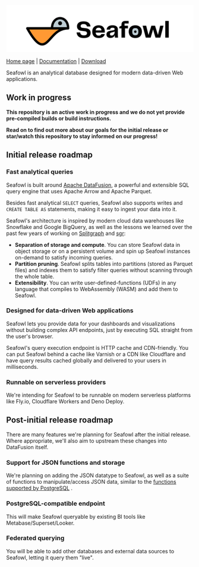 ![Seafowl](./docs/static/logotype.svg)

[Home page](https://seafowl.io) | [Documentation](https://www.splitgraph.com/docs/seafowl/getting-started/introduction) | [Download](https://github.com/splitgraph/seafowl/releases)

Seafowl is an analytical database designed for modern data-driven Web applications.

## Work in progress

**This repository is an active work in progress and we do not yet provide pre-compiled builds or build
instructions.**

**Read on to find out more about our goals for the initial release or star/watch this repository to
stay informed on our progress!**

## Initial release roadmap

### Fast analytical queries

Seafowl is built around [Apache DataFusion](https://github.com/apache/arrow-datafusion), a powerful
and extensible SQL query engine that uses Apache Arrow and Apache Parquet.

Besides fast analytical `SELECT` queries, Seafowl also supports writes and `CREATE TABLE AS`
statements, making it easy to ingest your data into it.

Seafowl's architecture is inspired by modern cloud data warehouses like Snowflake and Google
BigQuery, as well as the lessons we learned over the past few years of working on
[Splitgraph](https://www,splitgraph.com/) and [sgr](https://github.com/splitgraph/sgr/):

- **Separation of storage and compute**. You can store Seafowl data in object storage or on a
  persistent volume and spin up Seafowl instances on-demand to satisfy incoming queries.
- **Partition pruning**. Seafowl splits tables into partitions (stored as Parquet files) and indexes
  them to satisfy filter queries without scanning through the whole table.
- **Extensibility**. You can write user-defined-functions (UDFs) in any language that compiles to
  WebAssembly (WASM) and add them to Seafowl.

### Designed for data-driven Web applications

Seafowl lets you provide data for your dashboards and visualizations without building complex API
endpoints, just by executing SQL straight from the user's browser.

Seafowl's query execution endpoint is HTTP cache and CDN-friendly. You can put Seafowl behind a
cache like Varnish or a CDN like Cloudflare and have query results cached globally and delivered to
your users in milliseconds.

### Runnable on serverless providers

We're intending for Seafowl to be runnable on modern serverless platforms like Fly.io, Cloudflare
Workers and Deno Deploy.

## Post-initial release roadmap

There are many features we're planning for Seafowl after the initial release. Where appropriate,
we'll also aim to upstream these changes into DataFusion itself.

### Support for JSON functions and storage

We're planning on adding the JSON datatype to Seafowl, as well as a suite of functions to
manipulate/access JSON data, similar to the
[functions supported by PostgreSQL](https://www.postgresql.org/docs/current/functions-json.html) .

### PostgreSQL-compatible endpoint

This will make Seafowl queryable by existing BI tools like Metabase/Superset/Looker.

### Federated querying

You will be able to add other databases and external data sources to Seafowl, letting it query them
"live".
